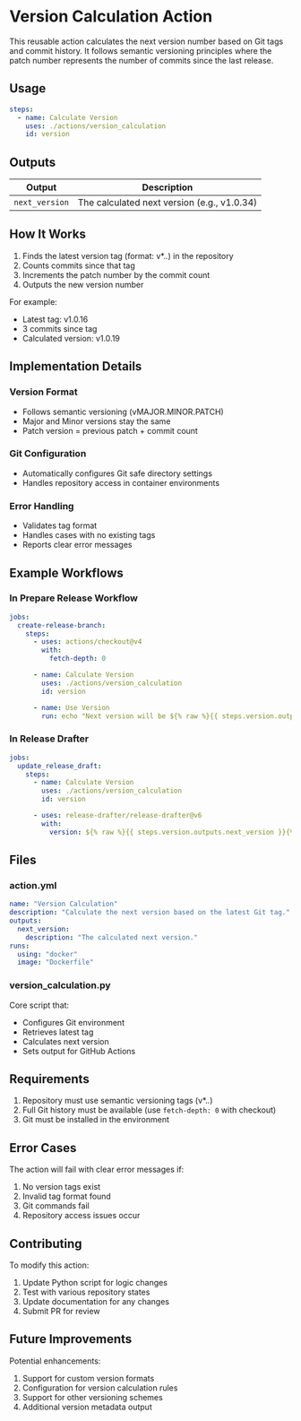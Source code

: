 # Version Calculation Action

This reusable action calculates the next version number based on Git tags and commit history. It follows semantic versioning principles where the patch number represents the number of commits since the last release.

## Usage

```yaml
steps:
  - name: Calculate Version
    uses: ./actions/version_calculation
    id: version
```

## Outputs

| Output | Description |
|--------|-------------|
| `next_version` | The calculated next version (e.g., v1.0.34) |

## How It Works

1. Finds the latest version tag (format: v*.*.*) in the repository
2. Counts commits since that tag
3. Increments the patch number by the commit count
4. Outputs the new version number

For example:

- Latest tag: v1.0.16
- 3 commits since tag
- Calculated version: v1.0.19

## Implementation Details

### Version Format

- Follows semantic versioning (vMAJOR.MINOR.PATCH)
- Major and Minor versions stay the same
- Patch version = previous patch + commit count

### Git Configuration

- Automatically configures Git safe directory settings
- Handles repository access in container environments

### Error Handling

- Validates tag format
- Handles cases with no existing tags
- Reports clear error messages

## Example Workflows

### In Prepare Release Workflow

```yaml
jobs:
  create-release-branch:
    steps:
      - uses: actions/checkout@v4
        with:
          fetch-depth: 0

      - name: Calculate Version
        uses: ./actions/version_calculation
        id: version

      - name: Use Version
        run: echo "Next version will be ${% raw %}{{ steps.version.outputs.next_version }}{% endraw %}"
```

### In Release Drafter

```yaml
jobs:
  update_release_draft:
    steps:
      - name: Calculate Version
        uses: ./actions/version_calculation
        id: version

      - uses: release-drafter/release-drafter@v6
        with:
          version: ${% raw %}{{ steps.version.outputs.next_version }}{% endraw %}
```

## Files

### action.yml

```yaml
name: "Version Calculation"
description: "Calculate the next version based on the latest Git tag."
outputs:
  next_version:
    description: "The calculated next version."
runs:
  using: "docker"
  image: "Dockerfile"
```

### version_calculation.py

Core script that:

- Configures Git environment
- Retrieves latest tag
- Calculates next version
- Sets output for GitHub Actions

## Requirements

1. Repository must use semantic versioning tags (v*.*.*)
2. Full Git history must be available (use `fetch-depth: 0` with checkout)
3. Git must be installed in the environment

## Error Cases

The action will fail with clear error messages if:

1. No version tags exist
2. Invalid tag format found
3. Git commands fail
4. Repository access issues occur

## Contributing

To modify this action:

1. Update Python script for logic changes
2. Test with various repository states
3. Update documentation for any changes
4. Submit PR for review

## Future Improvements

Potential enhancements:

1. Support for custom version formats
2. Configuration for version calculation rules
3. Support for other versioning schemes
4. Additional version metadata output